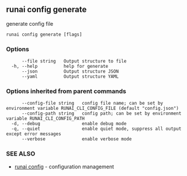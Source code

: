 ## runai config generate

generate config file

```
runai config generate [flags]
```

### Options

```
      --file string   Output structure to file
  -h, --help          help for generate
      --json          Output structure JSON
      --yaml          Output structure YAML
```

### Options inherited from parent commands

```
      --config-file string   config file name; can be set by environment variable RUNAI_CLI_CONFIG_FILE (default "config.json")
      --config-path string   config path; can be set by environment variable RUNAI_CLI_CONFIG_PATH
  -d, --debug                enable debug mode
  -q, --quiet                enable quiet mode, suppress all output except error messages
      --verbose              enable verbose mode
```

### SEE ALSO

* [runai config](runai_config.md)	 - configuration management


